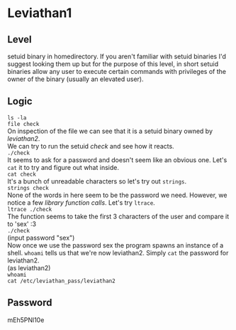 # Leviathan1

## Level
setuid binary in homedirectory. If you aren't familiar with setuid binaries I'd suggest looking them up but for the purpose of this level, in short setuid binaries allow any user to execute certain commands with privileges of the owner of the binary (usually an elevated user).

## Logic
```ls -la```       
```file check```        
On inspection of the file we can see that it is a setuid binary owned by *leviathan2*.           
We can try to run the setuid *check* and see how it reacts.            
```./check```         
It seems to ask for a password and doesn't seem like an obvious one. Let's `cat` it to try and figure out what inside.            
```cat check```       
It's a bunch of unreadable characters so let's try out `strings`.        
```strings check```       
None of the words in here seem to be the password we need. However, we notice a few *library function calls*. Let's try `ltrace`.           
```ltrace ./check```         
The function seems to take the first 3 characters of the user and compare it to 'sex' :3          
```./check```     
(input password "sex")       
Now once we use the password sex the program spawns an instance of a shell. `whoami` tells us that we're now leviathan2. Simply `cat` the password for leviathan2.       
(as leviathan2)       
```whoami```     
```cat /etc/leviathan_pass/leviathan2```    

## Password
mEh5PNl10e